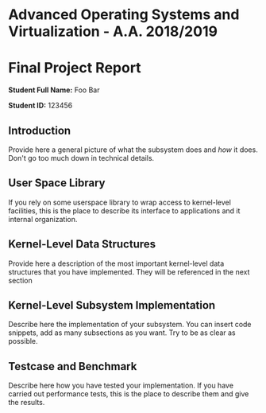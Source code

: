 # Advanced Operating Systems and Virtualization - A.A. 2018/2019
# Final Project Report

**Student Full Name:** Foo Bar

**Student ID:** 123456

## Introduction

Provide here a general picture of what the subsystem does and *how* it does. Don't go too much down in technical details.

## User Space Library

If you rely on some userspace library to wrap access to kernel-level facilities, this is the place to describe its interface to applications and it internal organization.

## Kernel-Level Data Structures

Provide here a description of the most important kernel-level data structures that you have implemented. They will be referenced in the next section

## Kernel-Level Subsystem Implementation

Describe here the implementation of your subsystem. You can insert code snippets, add as many subsections as you want. Try to be as clear as possible.

## Testcase and Benchmark

Describe here how you have tested your implementation. If you have carried out performance tests, this is the place to describe them and give the results.

